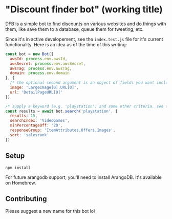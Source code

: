 # "Discount finder bot" (working title)

DFB is a simple bot to find discounts on various websites and do things with them, like save them to a database, queue them for tweeting, etc.

Since it's in active developement, see the `index.test.js` file for it's current functionality. Here is an idea as of the time of this writing:

```js
const bot = new Bot({
  awsId: process.env.awsId,
  awsSecret: process.env.awsSecret,
  awsTag: process.env.awsTag,
  domain: process.env.domain
}, {
  /* the optional second argument is an object of fields you want included. there are many defaults already, like price, prime eligibility, etc */
  image: 'LargeImage[0].URL[0]',
  url: 'DetailPageURL[0]'
})

/* supply a keyword (e.g. 'playstation') and some other criteria. see t3chnoboy/amazon-product-api for further documentation. */
const results = await bot.search('playstation', {
  results: 15,
  searchIndex: 'VideoGames',
  minPercentageOff: '20',
  responseGroup: 'ItemAttributes,Offers,Images',
  sort: 'salesrank'
})
```

## Setup

```
npm install
```

For future arangodb support, you'll need to install ArangoDB. It's available on Homebrew.

## Contributing

Please suggest a new name for this bot lol
